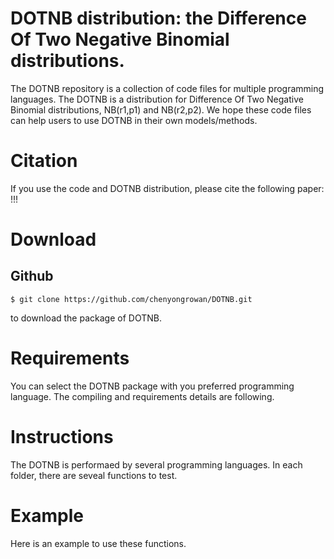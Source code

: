 # DOTNB distribution: the Difference Of Two Negative Binomial distributions.
The DOTNB repository is a collection of code files for multiple programming languages.
The DOTNB is a distribution for Difference Of Two Negative Binomial distributions, NB(r1,p1) and NB(r2,p2).
We hope these code files can help users to use DOTNB in their own models/methods.

# Citation
If you use the code and DOTNB distribution, please cite the following paper:
!!!

# Download
## Github
  ```
  $ git clone https://github.com/chenyongrowan/DOTNB.git
  ```
to download the package of DOTNB.

# Requirements
You can select the DOTNB package with you preferred programming language. The compiling and requirements details are following.


# Instructions

The DOTNB is performaed by several programming languages. In each folder, there are seveal functions to test.

# Example

Here is an example to use these functions.

